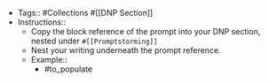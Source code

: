 - Tags:: #Collections #[[DNP Section]]
- Instructions::
    - Copy the block reference of the prompt into your DNP section, nested under `#[[Promptstorming]]`
    - Nest your writing underneath the prompt reference.
    - Example::
        - #to_populate
